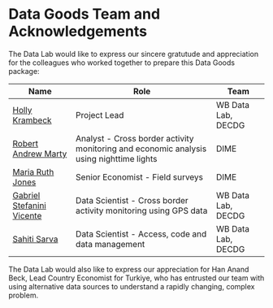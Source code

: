 # Data Goods Team and Acknowledgements

The Data Lab would like to express our sincere gratutude and appreciation for the colleagues who worked together to prepare this Data Goods package:

| **Name**                                                   | **Role**                                                                                  | **Team**           |
| ---------------------------------------------------------- | ----------------------------------------------------------------------------------------- | ------------------ |
| [Holly Krambeck](mailto:hkrambeck@worldbank.org)           | Project Lead                                                                              | WB Data Lab, DECDG |
| [Robert Andrew Marty](mailto:rmarty@worldbank.org)         | Analyst - Cross border activity   monitoring and economic analysis using nighttime lights | DIME               |
| [Maria Ruth Jones](mailto:mjones5@worldbank.org)           | Senior Economist - Field surveys                                                          | DIME               |
| [Gabriel Stefanini Vicente](mailto:gvicente@worldbank.org) | Data Scientist - Cross border activity   monitoring using GPS data                        | WB Data Lab, DECDG |
| [Sahiti Sarva](mailto:ssarva@worldbank.org)                | Data Scientist - Access, code and data   management                                       | WB Data Lab, DECDG |

The Data Lab would also like to express our appreciation for Han Anand Beck, Lead Country Economist for Turkiye, who has entrusted our team with using alternative data sources to understand a rapidly changing, complex problem. 
